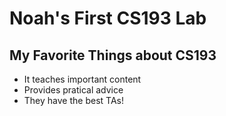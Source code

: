 # Noah's First CS193 Lab
## My Favorite Things about CS193
- It teaches important content
- Provides pratical advice
- They have the best TAs!
